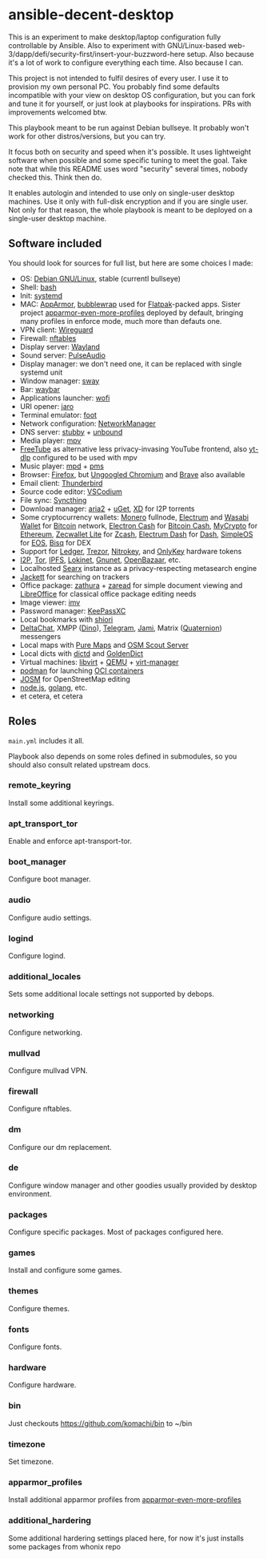 # ansible-decent-desktop

This is an experiment to make desktop/laptop configuration fully controllable by Ansible. Also to experiment with GNU/Linux-based web-3/dapp/defi/security-first/insert-your-buzzword-here setup. Also because it's a lot of work to configure everything each time. Also because I can.

This project is not intended to fulfil desires of every user. I use it to provision my own personal PC. You probably find some defaults incompatible with your view on desktop OS configuration, but you can fork and tune it for yourself, or just look at playbooks for inspirations. PRs with improvements welcomed btw.

This playbook meant to be run against Debian bullseye. It probably won't work for other distros/versions, but you can try.

It focus both on security and speed when it's possible. It uses lightweight software when possible and some specific tuning to meet the goal. Take note that while this README uses word "security" several times, nobody checked this. Think then do.

It enables autologin and intended to use only on single-user desktop machines. Use it only with full-disk encryption and if you are single user. Not only for that reason, the whole playbook is meant to be deployed on a single-user desktop machine.

## Software included

You should look for sources for full list, but here are some choices I made:

- OS: [Debian GNU/Linux](https://debian.org), stable (currentl bullseye)
- Shell: [bash](https://www.gnu.org/software/bash/)
- Init: [systemd](https://systemd.io)
- MAC: [AppArmor](https://apparmor.net/), [bubblewrap](https://github.com/containers/bubblewrap) used for [Flatpak](https://flatpak.org/)-packed apps. Sister project [apparmor-even-more-profiles](https://github.com/komachi/apparmor-even-more-profiles) deployed by default, bringing many profiles in enforce mode, much more than defauts one.
- VPN client: [Wireguard](https://wireguard.com)
- Firewall: [nftables](https://netfilter.org/projects/nftables/)
- Display server: [Wayland](https://wayland.freedesktop.org/)
- Sound server: [PulseAudio](https://www.freedesktop.org/wiki/Software/PulseAudio/)
- Display manager: we don't need one, it can be replaced with single systemd unit
- Window manager: [sway](https://swaywm.org/)
- Bar: [waybar](https://github.com/Alexays/Waybar)
- Applications launcher: [wofi](https://hg.sr.ht/~scoopta/wofi)
- URI opener: [jaro](https://github.com/isamert/jaro)
- Terminal emulator: [foot](https://codeberg.org/dnkl/foot)
- Network configuration: [NetworkManager](https://wiki.gnome.org/Projects/NetworkManager)
- DNS server: [stubby](https://github.com/getdnsapi/stubby) + [unbound](https://github.com/NLnetLabs/unbound)
- Media player: [mpv](https://mpv.io)
- [FreeTube](https://freetubeapp.io/) as alternative less privacy-invasing YouTube frontend, also [yt-dlp](https://github.com/yt-dlp/yt-dlp) configured to be used with mpv
- Music player: [mpd](https://musicpd.org/) + [pms](https://ambientsound.github.io/pms/)
- Browser: [Firefox](https://mozilla.org/firefox), but [Ungoogled Chromium](https://github.com/Eloston/ungoogled-chromium) and [Brave](https://brave.com/) also available
- Email client: [Thunderbird](https://www.thunderbird.net)
- Source code editor: [VSCodium](https://github.com/VSCodium/vscodium)
- File sync: [Syncthing](https://syncthing.net/)
- Download manager: [aria2](https://github.com/aria2/aria2) + [uGet](https://ugetdm.com/), [XD](https://xd-torrent.github.io) for I2P torrents
- Some cryptocurrency wallets: [Monero](https://www.getmonero.org/) fullnode, [Electrum](https://electrum.org) and [Wasabi Wallet](https://www.wasabiwallet.io/) for [Bitcoin](https://bitcoin.org/) network, [Electron Cash](https://electroncash.org/) for [Bitcoin Cash](https://bitcoincash.org/), [MyCrypto](https://www.mycrypto.com/) for [Ethereum](https://ethereum.org), [Zecwallet Lite](https://www.zecwallet.co/) for [Zcash](https://z.cash/), [Electrum Dash](https://electrum.dash.org/) for [Dash](https://dash.org/), [SimpleOS](https://eosrio.io/simpleos/) for [EOS](https://eos.io/), [Bisq](https://bisq.network/) for DEX
- Support for [Ledger](https://www.ledger.com/), [Trezor](https://trezor.io/), [Nitrokey](https://www.nitrokey.com/), and [OnlyKey](https://onlykey.io/) hardware tokens
- [I2P](https://geti2p.net/), [Tor](https://torproject.org), [IPFS](https://ipfs.io/), [Lokinet](https://loki.network), [Gnunet](https://gnunet.org), [OpenBazaar](https://openbazaar.org/), etc.
- Localhosted [Searx](https://searx.github.io/searx/) instance as a privacy-respecting metasearch engine
- [Jackett](https://github.com/Jackett/Jackett) for searching on trackers
- Office package: [zathura](https://pwmt.org/projects/zathura/) + [zaread](https://github.com/paoloap/zaread) for simple document viewing and [LibreOffice](https://www.libreoffice.org/) for classical office package editing needs
- Image viewer: [imv](https://github.com/eXeC64/imv)
- Password manager: [KeePassXC](https://keepassxc.org/)
- Local bookmarks with [shiori](https://github.com/go-shiori/shiori)
- [DeltaChat](https://delta.chat), XMPP ([Dino](https://dino.im/)), [Telegram](https://telegram.org), [Jami](https://jami.net), Matrix ([Quaternion](https://github.com/quotient-im/Quaternion)) messengers
- Local maps with [Pure Maps](https://github.com/rinigus/pure-maps) and [OSM Scout Server](https://github.com/rinigus/osmscout-server)
- Local dicts with [dictd](https://sourceforge.net/projects/dict/) and [GoldenDict](http://goldendict.org/)
- Virtual machines: [libvirt](https://libvirt.org/) + [QEMU](https://www.qemu.org/) + [virt-manager](https://virt-manager.org/)
- [podman](https://podman.io) for launching [OCI containers](https://opencontainers.org)
- [JOSM](https://josm.openstreetmap.de/) for OpenStreetMap editing
- [node.js](https://nodejs.org), [golang](https://golang.org/), etc.
- et cetera, et cetera

## Roles

`main.yml` includes it all.

Playbook also depends on some roles defined in submodules, so you should also consult related upstream docs.

### remote_keyring

Install some additional keyrings.

### apt_transport_tor

Enable and enforce apt-transport-tor.
### boot_manager

Configure boot manager.
### audio

Configure audio settings.

### logind

Configure logind.

### additional_locales

Sets some additional locale settings not supported by debops.

### networking

Configure networking.

### mullvad

Configure mullvad VPN.

### firewall

Configure nftables.

### dm

Configure our dm replacement.

### de

Configure window manager and other goodies usually provided by desktop environment.

### packages

Configure specific packages. Most of packages configured here.

### games

Install and configure some games.

### themes

Configure themes.

### fonts

Configure fonts.

### hardware

Configure hardware.

### bin

Just checkouts https://github.com/komachi/bin to ~/bin

### timezone

Set timezone.

### apparmor_profiles

Install additional apparmor profiles from [apparmor-even-more-profiles](https://github.com/komachi/apparmor-even-more-profiles)

### additional_hardering

Some additional hardering settings placed here, for now it's just installs some packages from whonix repo
